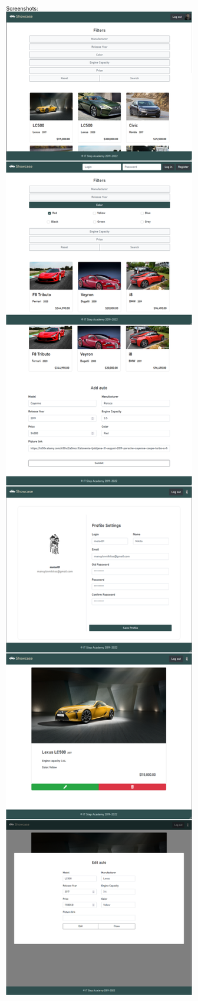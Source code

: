 Screenshots:
<img src="/screenshots/main.png">
<img src="/screenshots/main2.png">
<img src="/screenshots/main3.png">
<img src="/screenshots/main4.png">
<img src="/screenshots/main5.png">
<img src="/screenshots/main6.png">
